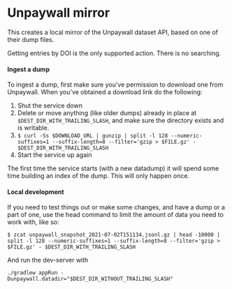 # Unpaywall mirror

This creates a local mirror of the Unpaywall dataset API, based on one of their dump files.

Getting entries by DOI is the only supported action. There is no searching. 

#### Ingest a dump
To ingest a dump, first make sure you've permission to download one from Unpaywall.
When you've obtained a download link do the following:

1. Shut the service down
1. Delete or move anything (like older dumps) already in place at ```$DEST_DIR_WITH_TRAILING_SLASH```, and make sure the directory exists and is writable.
1. ``` $ curl -Ss $DOWNLOAD_URL | gunzip | split -l 128 --numeric-suffixes=1 --suffix-length=8 --filter='gzip > $FILE.gz' - $DEST_DIR_WITH_TRAILING_SLASH ```
1. Start the service up again

The first time the service starts (with a new datadump) it will spend some time building an index of the dump. This will only happen once.

#### Local development

If you need to test things out or make some changes, and have a dump or a part of one, use the head command to limit the amount of data you need to work with, like so:
```
$ zcat unpaywall_snapshot_2021-07-02T151134.jsonl.gz | head -10000 | split -l 128 --numeric-suffixes=1 --suffix-length=8 --filter='gzip > $FILE.gz' - $DEST_DIR_WITH_TRAILING_SLASH
```
And run the dev-server with
``` 
./gradlew appRun -Dunpaywall.datadir="$DEST_DIR_WITHOUT_TRAILING_SLASH"
```
